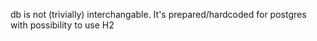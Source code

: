 
db is not (trivially) interchangable. It's prepared/hardcoded for postgres with possibility to use H2
